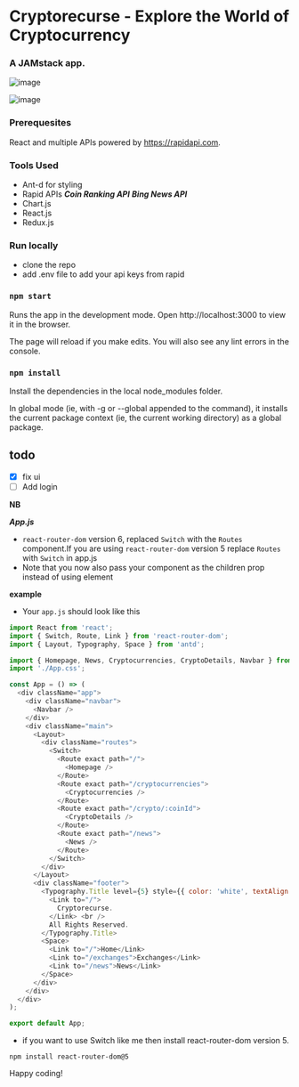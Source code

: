 # Cryptorecurse - Explore the World of Cryptocurrency
### A JAMstack app.
![image](https://user-images.githubusercontent.com/61587290/171366689-e8e3ef72-ebe0-427e-a6c6-782d6eda068b.png)

![image](https://user-images.githubusercontent.com/61587290/171366867-2ca2c179-828b-4edb-908c-496f87bdbb3f.png)

### Prerequesites
 
 React and multiple APIs powered by https://rapidapi.com.

 ### Tools Used
 - Ant-d for styling
 - Rapid APIs
  ***Coin Ranking API***
  ***Bing News API***
 - Chart.js
 - React.js
 - Redux.js
 ### Run locally
 - clone the repo 
 - add .env file to add your api keys from rapid
 
 
### `npm start`

Runs the app in the development mode.
Open http://localhost:3000 to view it in the browser.

The page will reload if you make edits.
You will also see any lint errors in the console.

### `npm install`

Install the dependencies in the local node_modules folder.

In global mode (ie, with -g or --global appended to the command), it installs the current package context (ie, the current working directory) as a global package.

## todo

- [x] fix ui
- [ ] Add login

**NB**

***App.js***

- `react-router-dom` version 6,  replaced `Switch` with the `Routes` component.If you are using  `react-router-dom` version 5 replace `Routes` with `Switch` in app.js
- Note that you now also pass your component as the children prop instead of using element

**example**
- Your `app.js` should look like this

```js
import React from 'react';
import { Switch, Route, Link } from 'react-router-dom';
import { Layout, Typography, Space } from 'antd';

import { Homepage, News, Cryptocurrencies, CryptoDetails, Navbar } from './components';
import './App.css';

const App = () => (
  <div className="app">
    <div className="navbar">
      <Navbar />
    </div>
    <div className="main">
      <Layout>
        <div className="routes">
          <Switch>
            <Route exact path="/">
              <Homepage />
            </Route>
            <Route exact path="/cryptocurrencies">
              <Cryptocurrencies />
            </Route>
            <Route exact path="/crypto/:coinId">
              <CryptoDetails />
            </Route>
            <Route exact path="/news">
              <News />
            </Route>
          </Switch>
        </div>
      </Layout>
      <div className="footer">
        <Typography.Title level={5} style={{ color: 'white', textAlign: 'center' }}>Copyright @2022
          <Link to="/">
            Cryptorecurse.
          </Link> <br />
          All Rights Reserved.
        </Typography.Title>
        <Space>
          <Link to="/">Home</Link>
          <Link to="/exchanges">Exchanges</Link>
          <Link to="/news">News</Link>
        </Space>
      </div>
    </div>
  </div>
);

export default App;
```
- if you want to use Switch like me then install react-router-dom version 5. 

`npm install react-router-dom@5`

Happy coding!
